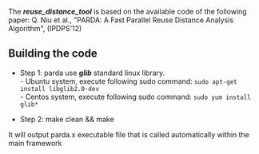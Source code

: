 
The ***reuse_distance_tool*** is based on the available code of the following paper: Q. Niu et al., "PARDA: A Fast Parallel Reuse Distance Analysis Algorithm", (IPDPS'12)


## Building the code 

* Step 1: parda use ***glib*** standard linux library.    
        - Ubuntu system, execute following sudo command:
                ```
                sudo apt-get install libglib2.0-dev
                ```  
        - Centos system, execute following sudo command: 
        ```
        sudo yum install glib*
        ```
        
* Step 2: make clean && make

It will output parda.x executable file that is called automatically within the main framework 

